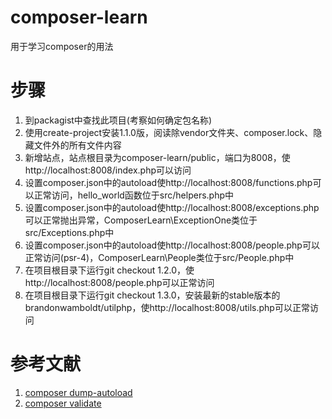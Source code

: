 # composer-learn
用于学习composer的用法

# 步骤
1. 到packagist中查找此项目(考察如何确定包名称)
2. 使用create-project安装1.1.0版，阅读除vendor文件夹、composer.lock、隐藏文件外的所有文件内容
3. 新增站点，站点根目录为composer-learn/public，端口为8008，使http://localhost:8008/index.php可以访问
4. 设置composer.json中的autoload使http://localhost:8008/functions.php可以正常访问，hello_world函数位于src/helpers.php中
5. 设置composer.json中的autoload使http://localhost:8008/exceptions.php可以正常抛出异常，ComposerLearn\ExceptionOne类位于src/Exceptions.php中
6. 设置composer.json中的autoload使http://localhost:8008/people.php可以正常访问(psr-4)，ComposerLearn\People类位于src/People.php中
7. 在项目根目录下运行git checkout 1.2.0，使http://localhost:8008/people.php可以正常访问
8. 在项目根目录下运行git checkout 1.3.0，安装最新的stable版本的brandonwamboldt/utilphp，使http://localhost:8008/utils.php可以正常访问

# 参考文献
1. [composer dump-autoload](https://getcomposer.org/doc/03-cli.md#dump-autoload)
2. [composer validate](https://getcomposer.org/doc/03-cli.md#validate)
